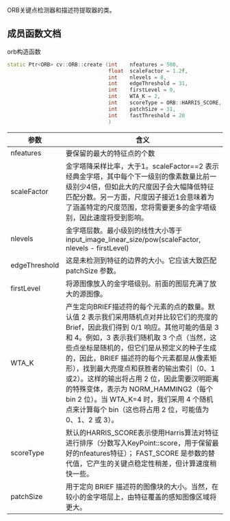 ORB关键点检测器和描述符提取器的类。

## 成员函数文档

orb构造函数

```cpp
static Ptr<ORB> cv::ORB::create	(int 	nfeatures = 500,
								 float 	scaleFactor = 1.2f,
								 int 	nlevels = 8,
								 int 	edgeThreshold = 31,
								 int 	firstLevel = 0,
								 int 	WTA_K = 2,
								 int 	scoreType = ORB::HARRIS_SCORE,
								 int 	patchSize = 31,
								 int 	fastThreshold = 20 
								 )	
```

| 参数          | 含义                                                                                                                                                                                                                                                                                                                                                                                                                                                                                                                   |
| ------------- | ---------------------------------------------------------------------------------------------------------------------------------------------------------------------------------------------------------------------------------------------------------------------------------------------------------------------------------------------------------------------------------------------------------------------------------------------------------------------------------------------------------------------- |
| nfeatures     | 要保留的最大的特征点的个数                                                                                                                                                                                                                                                                                                                                                                                                                                                                                             |
| scaleFactor   | 金字塔降采样比率，大于1。scaleFactor\==2 表示经典金字塔，其中每个下一级别的像素数量比前一级别少4倍，但如此大的尺度因子会大幅降低特征匹配分数。另一方面，尺度因子接近1会意味着为了涵盖特定的尺度范围，您将需要更多的金字塔级别，因此速度将受到影响。                                                                                                                                                                                                                                                                    |
| nlevels       | 金字塔层数。最小级别的线性大小等于 input_image_linear_size/pow(scaleFactor, nlevels - firstLevel)                                                                                                                                                                                                                                                                                                                                                                                                                      |
| edgeThreshold | 这是未检测到特征的边界的大小。它应该大致匹配 patchSize 参数。                                                                                                                                                                                                                                                                                                                                                                                                                                                          |
| firstLevel    | 将源图像放入的金字塔级别。前面的图层充满了放大的源图像。                                                                                                                                                                                                                                                                                                                                                                                                                                                               |
| WTA_K         | 产生定向BRIEF描述符的每个元素的点的数量。默认值 2 表示我们采用随机点对并比较它们的亮度的 Brief，因此我们得到 0/1 响应。其他可能的值是 3 和 4。例如，3 表示我们随机取 3 个点（当然，这些点坐标是随机的，但它们是从预定义的种子生成的，因此，BRIEF 描述符的每个元素都是从像素矩形），找到最大亮度点和获胜者的输出索引（0、1或2）。这样的输出将占用 2 位，因此需要汉明距离的特殊变体，表示为 NORM_HAMMING2（每个 bin 2 位）。当 WTA_K=4 时，我们采用 4 个随机点来计算每个 bin（这也将占用 2 位，可能值为 0、1、2 或 3）。 |
| scoreType     | 默认的HARRIS_SCORE表示使用Harris算法对特征进行排序（分数写入KeyPoint::score，用于保留最好的nfeatures特征）； FAST_SCORE 是参数的替代值，它产生的关键点稳定性稍差，但计算速度稍快一些。                                                                                                                                                                                                                                                                                                                                 |
| patchSize     | 用于定向 BRIEF 描述符的图像块的大小。当然，在较小的金字塔层上，由特征覆盖的感知图像区域将更大。                                                                                                                                                                                                                                                                                                                                                                                                                                                                                                                       |

